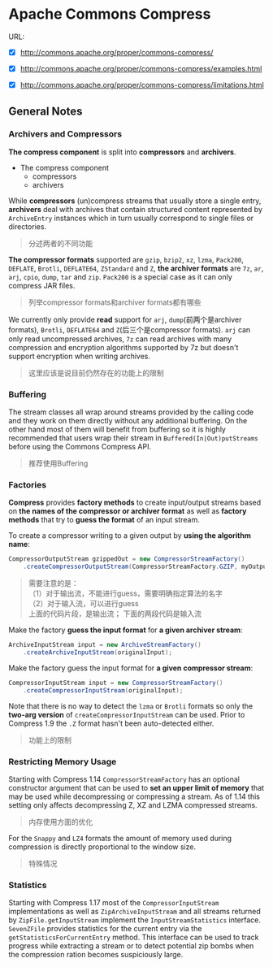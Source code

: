 # Apache Commons Compress

URL: 

- [x] http://commons.apache.org/proper/commons-compress/
- [x] http://commons.apache.org/proper/commons-compress/examples.html
- [x] http://commons.apache.org/proper/commons-compress/limitations.html



## General Notes

### Archivers and Compressors

**The compress component** is split into **compressors** and **archivers**. 

- The compress component
  - compressors
  - archivers

While **compressors** (un)compress streams that usually store a single entry, **archivers** deal with archives that contain structured content represented by `ArchiveEntry` instances which in turn usually correspond to single files or directories.

> 分述两者的不同功能

**The compressor formats** supported are `gzip`, `bzip2`, `xz`, `lzma`, `Pack200`, `DEFLATE`, `Brotli`, `DEFLATE64`, `ZStandard` and `Z`, **the archiver formats** are `7z`, `ar`, `arj`, `cpio`, `dump`, `tar` and `zip`. `Pack200` is a special case as it can only compress JAR files.

> 列举compressor formats和archiver formats都有哪些

We currently only provide **read** support for `arj`, `dump`(前两个是archiver formats), `Brotli`, `DEFLATE64` and `Z`(后三个是compressor formats). `arj` can only read uncompressed archives, `7z` can read archives with many compression and encryption algorithms supported by 7z but doesn't support encryption when writing archives.

> 这里应该是说目前仍然存在的功能上的限制

### Buffering

The stream classes all wrap around streams provided by the calling code and they work on them directly without any additional buffering. On the other hand most of them will benefit from buffering so it is highly recommended that users wrap their stream in `Buffered(In|Out)putStreams` before using the Commons Compress API.

> 推荐使用Buffering

### Factories

**Compress** provides **factory methods** to create input/output streams based on **the names of the compressor or archiver format** as well as **factory methods** that try to **guess the format** of an input stream.

To create a compressor writing to a given output by **using the algorithm name**:

```java
CompressorOutputStream gzippedOut = new CompressorStreamFactory()
    .createCompressorOutputStream(CompressorStreamFactory.GZIP, myOutputStream);
```

> 需要注意的是：  
> （1）对于输出流，不能进行guess，需要明确指定算法的名字  
> （2）对于输入流，可以进行guess  
> 上面的代码片段，是输出流； 下面的两段代码是输入流

Make the factory **guess the input format** for **a given archiver stream**:

```java
ArchiveInputStream input = new ArchiveStreamFactory()
    .createArchiveInputStream(originalInput);
```

Make the factory guess the input format for **a given compressor stream**:

```java
CompressorInputStream input = new CompressorStreamFactory()
    .createCompressorInputStream(originalInput);
```

Note that there is no way to detect the `lzma` or `Brotli` formats so only the **two-arg version** of `createCompressorInputStream` can be used. Prior to Compress 1.9 the `.Z` format hasn't been auto-detected either.

> 功能上的限制

### Restricting Memory Usage

Starting with Compress 1.14 `CompressorStreamFactory` has an optional constructor argument that can be used to **set an upper limit of memory** that may be used while decompressing or compressing a stream. As of 1.14 this setting only affects decompressing Z, XZ and LZMA compressed streams.

> 内存使用方面的优化

For the `Snappy` and `LZ4` formats the amount of memory used during compression is directly proportional to the window size.

> 特殊情况

### Statistics

Starting with Compress 1.17 most of the `CompressorInputStream` implementations as well as `ZipArchiveInputStream` and all streams returned by `ZipFile.getInputStream` implement the `InputStreamStatistics` interface. `SevenZFile` provides statistics for the current entry via the `getStatisticsForCurrentEntry` method. This interface can be used to track progress while extracting a stream or to detect potential zip bombs when the compression ration becomes suspiciously large.






















